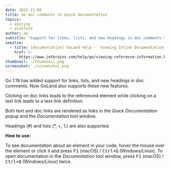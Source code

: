 ```yaml
---
date: 2022-11-08
title: Go doc comments in quick documentation
topics:
  - editing
  - platform
author: ap
subtitle: "Support for links, lists, and new headings in doc comments."
seealso:
  - title: (documentation) GoLand Help -  Viewing Inline Documentation
    href: >-
      https://www.jetbrains.com/help/go/viewing-reference-information.html#inline-quick-documentation
thumbnail: ./thumbnail.png
screenshot: ./screenshot.png
---
```


Go 1.19 has added support for links, lists, and new headings in doc comments. Now GoLand also supports these new features.

Clicking on doc links leads to the referenced element while clicking on a text link leads to a text-link definition.

Both text and doc links are rendered as links in the _Quick Documentation_ popup and the _Documentation_ tool window.

Headings (#) and lists (\*, +, 1.) are also supported.

**How to use:**

To see documentation about an element in your code, hover the mouse over the element or click it and press <kbd>F1</kbd> (macOS) / <kbd>Ctrl+Q</kbd> (Windows/Linux). To open documentation in the _Documentation_ tool window, press <kbd>F1</kbd> (macOS) / <kbd>Ctrl+Q</kbd> (Windows/Linux) twice.
